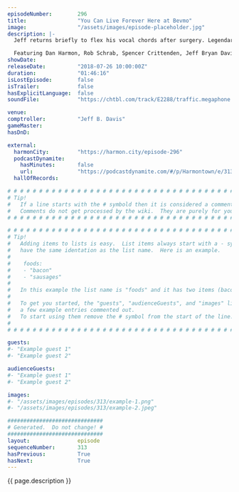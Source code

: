 ```yaml
---
episodeNumber:        296
title:                "You Can Live Forever Here at Bevmo"
image:                "/assets/images/episode-placeholder.jpg"
description: |-
  Jeff returns briefly to flex his vocal chords after surgery. Legendary SNL alum Laraine Newman shares Groundlings and Coneheads behind the scenes stories. Steve Levy explains a new dating app.

  Featuring Dan Harmon, Rob Schrab, Spencer Crittenden, Jeff Bryan Davis and Laraine Newman.
showDate:             
releaseDate:          "2018-07-26 10:00:00Z"
duration:             "01:46:16"
isLostEpisode:        false
isTrailer:            false
hasExplicitLanguage:  false
soundFile:            "https://chtbl.com/track/E2288/traffic.megaphone.fm/STA7505077183.mp3?updated=1596849971"

venue:                
comptroller:          "Jeff B. Davis"
gameMaster:           
hasDnD:               

external:
  harmonCity:         "https://harmon.city/episode-296"
  podcastDynamite:
    hasMinutes:       false
    url:              "https://podcastdynamite.com/#/p/Harmontown/e/313/296"
  hallOfRecords:      

# # # # # # # # # # # # # # # # # # # # # # # # # # # # # # # # # # # # # # # # # # # # #
# Tip!
#   If a line starts with the # symbold then it is considered a comment.
#   Comments do not get processed by the wiki.  They are purely for your information.
# # # # # # # # # # # # # # # # # # # # # # # # # # # # # # # # # # # # # # # # # # # # #

# # # # # # # # # # # # # # # # # # # # # # # # # # # # # # # # # # # # # # # # # # # # #
# Tip!
#   Adding items to lists is easy.  List items always start with a - symbol and have
#   have the same identation as the list name.  Here is an example.
#
#    foods:
#    - "bacon"
#    - "sausages"
#
#   In this example the list name is "foods" and it has two items (bacon, and sausages).
#
#   To get you started, the "guests", "audienceGuests", and "images" lists below have
#   a few example entries commented out.
#   To start using them remove the # symbol from the start of the line.
#
# # # # # # # # # # # # # # # # # # # # # # # # # # # # # # # # # # # # # # # # # # # # #

guests:
#- "Example guest 1"
#- "Example guest 2"

audienceGuests:
#- "Example guest 1"
#- "Example guest 2"

images:
#- "/assets/images/episodes/313/example-1.png"
#- "/assets/images/episodes/313/example-2.jpeg"

##############################
# Generated.  Do not change! #
##############################
layout:               episode
sequenceNumber:       313
hasPrevious:          True
hasNext:              True
---
```


<!-- The episode description will be rendered here -->
{{ page.description }}

<!-- Add your content BELOW here -->
<!-- vvvvvvvvvvvvvvvvvvvvvvvvvvv -->




<!-- ^^^^^^^^^^^^^^^^^^^^^^^^^^^ -->
<!-- Add your content ABOVE here -->

<!-- The episode gallery will be rendered here -->